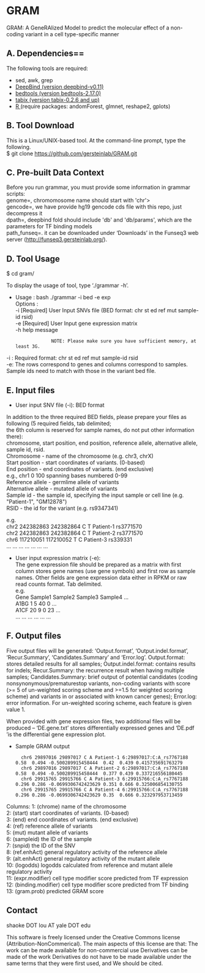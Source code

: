 # GRAM
GRAM: A GeneRAlized Model to predict the molecular effect of a non-coding variant in a cell type-specific manner

## A. Dependencies==
The following tools are required: <br>
* sed, awk, grep <br>
* <a href="http://tools.genes.toronto.edu/deepbind/"> DeepBind (version deepbind-v0.11) </a><br>
* <a href="http://code.google.com/p/bedtools/downloads/list"> bedtools (version bedtools-2.17.0)</a> <br>
* <a href="http://sourceforge.net/projects/samtools/files/tabix/"> tabix (version tabix-0.2.6 and up) </a> <br>
* <a href="http://www.r-project.org/"> R </a> (require packages: andomForest, glmnet, reshape2, gplots) <br>

## B. Tool Download

This is a  Linux/UNIX-based tool. At the command-line prompt, type the following. <br>
 $ git clone https://github.com/gersteinlab/GRAM.git

## C. Pre-built Data Context
Before you run grammar, you must provide some information in grammar scripts:<br>
genome=<path of genome fasta file>, chromomosome name should start with 'chr'> <br>
gencode=<gene code cds bed>, we have provide hg19 gencode cds file with this repo, just decompress it <br>
dpath=<deepbind folder >, deepbind fold should include 'db' and 'db/params', which are the parameters for TF binding models <br>
path_funseq=<funseq whole score>. it can be downloaded under ‘Downloads’ in the Funseq3 web server (http://funseq3.gersteinlab.org/). <br>

## D. Tool Usage
 $ cd gram/


To display the usage of tool, type ‘./grammar -h’. <br>
 * Usage : bash ./grammar -i bed -e exp <br>
        Options :<br>
                	-i		[Required] User Input SNVs file (BED format: chr st ed ref mut sample-id rsid)<br>
                	-e	 	[Required] User Input gene expression matrix <br>
                 -h     help message <br>
             
                	
                	NOTE: Please make sure you have sufficient memory, at least 3G.

-i : Required format: chr st ed ref mut sample-id rsid<br> 
-e: The rows correspond to genes and columns correspond to samples. Sample ids need to match with those in the variant bed file. <br>

## E. Input files
* User input SNV file (-i): BED format 
 
In addition to the three required BED fields, please prepare your files as following (5 required fields, tab delimited; <br>
 the 6th column is reserved for sample names, do not put other information there): <br>
 chromosome, start position, end position, reference allele, alternative allele, sample id, rsid.<br>
        Chromosome - name of the chromosome (e.g. chr3, chrX)<br>
        Start position - start coordinates of variants. (0-based)<br>
        End position - end coordinates of variants. (end exclusive)<br>
                e.g., chr1   0     100  spanning bases numbered 0-99<br>
        Reference allele - germlime allele of variants<br>
        Alternative allele - mutated allele of variants<br>
        Sample id - the sample id, specifying the input sample or cell line (e.g. "Patient-1", "GM12878")<br>
        RSID -  the id for the variant (e.g. rs9347341)<br>

e.g.<br>
        chr2	242382863	242382864	C	T	Patient-1	rs3771570<br>
        chr2 	242382863	242382864	C	T	Patient-2	rs3771570<br>
        chr6	117210051 	117210052	T	C	Patient-3	rs339331<br>
        …	…		…		…	…	…		…


* User input expression matrix (-e): <br>The gene expression file should be prepared as a matrix with first column stores gene names (use gene symbols) and first row as sample names. Other fields are gene expression data either in RPKM or raw read counts format. Tab delimited. <br>
e.g.<br>
        Gene	Sample1	Sample2	Sample3	Sample4	…<br>
        A1BG	1	5	40	0	…<br>
        A1CF	20	9	0	23	…<br>
        …	…	…	…	…	…<br>

## F. Output files
Five output files will be generated: ‘Output.format’, ‘Output.indel.format’, ‘Recur.Summary’, ‘Candidates.Summary’ and ‘Error.log’. Output.format: stores detailed results for all samples; Output.indel.format: contains results for indels; Recur.Summary: the recurrence result when having multiple samples; Candidates.Summary: brief output of potential candidates (coding nonsynonymous/prematurestop variants, non-coding variants with score (>= 5 of un-weighted scoring scheme and >=1.5 for weighted scoring scheme) and variants in or associated with known cancer genes); Error.log: error information. For un-weighted scoring scheme, each feature is given value 1. 

When provided with gene expression files, two additional files will be produced – ‘DE.gene.txt’ stores differentially expressed genes and ‘DE.pdf ’is the differential gene expression plot. 

* Sample GRAM output<br>

        chr6 29897016 29897017 C A Patient-1 6:29897017:C:A_rs7767188 0.58  0.494 -0.500289915458444  0.42  0.439 0.415735691763279
        chr6 29897016 29897017 C A Patient-2 6:29897017:C:A_rs7767188 0.58  0.494 -0.500289915458444  0.377 0.439 0.337216556180445
        chr6 29915765 29915766 C A Patient-3 6:29915766:C:A_rs7767188 0.296 0.286 -0.0699306742423629 0.351 0.666 0.325006854130755
        chr6 29915765 29915766 C A Patient-4 6:29915766:C:A_rs7767188 0.296 0.286 -0.0699306742423629 0.35  0.666 0.323297953713459

Columns:
       1: (chrome) name of the chromosome <br>
       2: (start) start coordinates of variants. (0-based)<br>
       3: (end) end coordinates of variants. (end exclusive)<br>
       4: (ref) reference allele of variants<br>
       5: (mut) mutant allele of variants<br>
       6: (sampleid) the ID of the sample<br>
       7: (snpid) the ID of the SNV<br>
       8: (ref.enhAct) general regulatory activity of the reference allele<br>
       9: (alt.enhAct) general regulatory activity of the mutant allele<br>
       10: (logodds) logodds calculated from reference and mutant allele regulatory activity<br>
       11: (expr.modifier) cell type modifier score predicted from TF expression<br>
       12: (binding.modifier) cell type modifier score predicted from TF binding<br>
       13: (gram.prob) predicted GRAM score<br>


## Contact
shaoke DOT lou AT yale DOT edu

This software is freely licensed under the Creative Commons license (Attribution-NonCommerical). The main aspects of this license are that: The work can be made available for non-commercial use Derivatives can be made of the work Derivatives do not have to be made available under the same terms that they were first used, and We should be cited.
